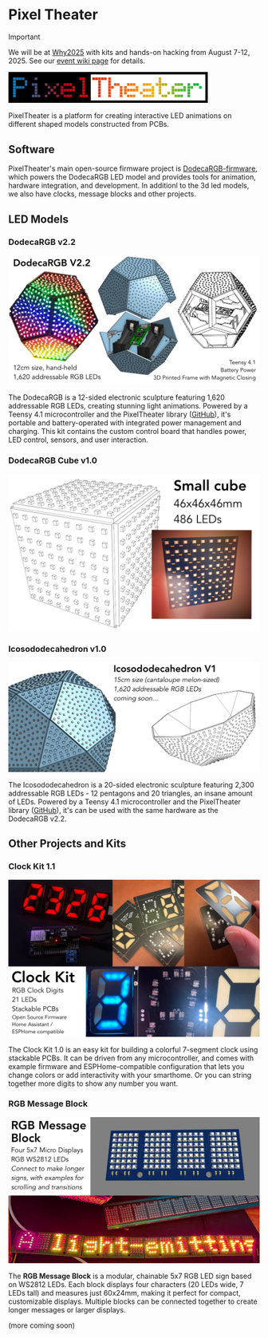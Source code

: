 # Pixel Theater

> [!IMPORTANT]
> We will be at [Why2025](https://why2025.org) with kits and hands-on hacking from August 7-12, 2025. See our [event wiki page](https://wiki.why2025.org/Village:Pixel_Theater) for details.

<img src="./media/pixeltheater-logo.png" alt="Pixel Theater logo" width="400" />

PixelTheater is a platform for creating interactive LED animations on different shaped models constructed from PCBs.

## Software

PixelTheater's main open-source firmware project is [DodecaRGB-firmware](https://github.com/Pixel-Theater/DodecaRGB-firmware), which powers the DodecaRGB LED model and provides tools for animation, hardware integration, and development. In additionl to the 3d led models, we also have clocks, message blocks and other projects. 

## LED Models

### DodecaRGB v2.2

![DodecaRGB v2.2](./media/dodecargbv2-product.jpg)

The DodecaRGB is a 12-sided electronic sculpture featuring 1,620 addressable RGB LEDs, creating stunning light animations. Powered by a Teensy 4.1 microcontroller and the PixelTheater library ([GitHub](https://github.com/pixel-theater/)), it's portable and battery-operated with integrated power management and charging. This kit contains the custom control board that handles power, LED control, sensors, and user interaction.

### DodecaRGB Cube v1.0

![DodecaRGB Cube v1.0](./media/dodeca-square.jpg)

### Icosododecahedron v1.0

![Icosododecahedron v1.0](./media/icosododecahedron.jpg)

The Icosododecahedron is a 20-sided electronic sculpture featuring 2,300 addressable RGB LEDs - 12 pentagons and 20 triangles, an insane amount of LEDs. Powered by a Teensy 4.1 microcontroller and the PixelTheater library ([GitHub](https://github.com/pixel-theater/)), it's can be used with the same hardware as the DodecaRGB v2.2. 

## Other Projects and Kits

### Clock Kit 1.1

![Clock Kit 1.0](./media/clock-kit-product.jpg)

The Clock Kit 1.0 is an easy kit for building a colorful 7-segment clock using stackable PCBs. It can be driven from any microcontroller, and comes with example firmware and ESPHome-compatible configuration that lets you change colors or add interactivity with your smarthome. Or you can string together more digits to show any number you want.

### RGB Message Block

![RGB Message Block](./media/rgb-message-block-product.jpg)

The **RGB Message Block** is a modular, chainable 5x7 RGB LED sign based on WS2812 LEDs. Each block displays four characters (20 LEDs wide, 7 LEDs tall) and measures just 60x24mm, making it perfect for compact, customizable displays. Multiple blocks can be connected together to create longer messages or larger displays.

(more coming soon)